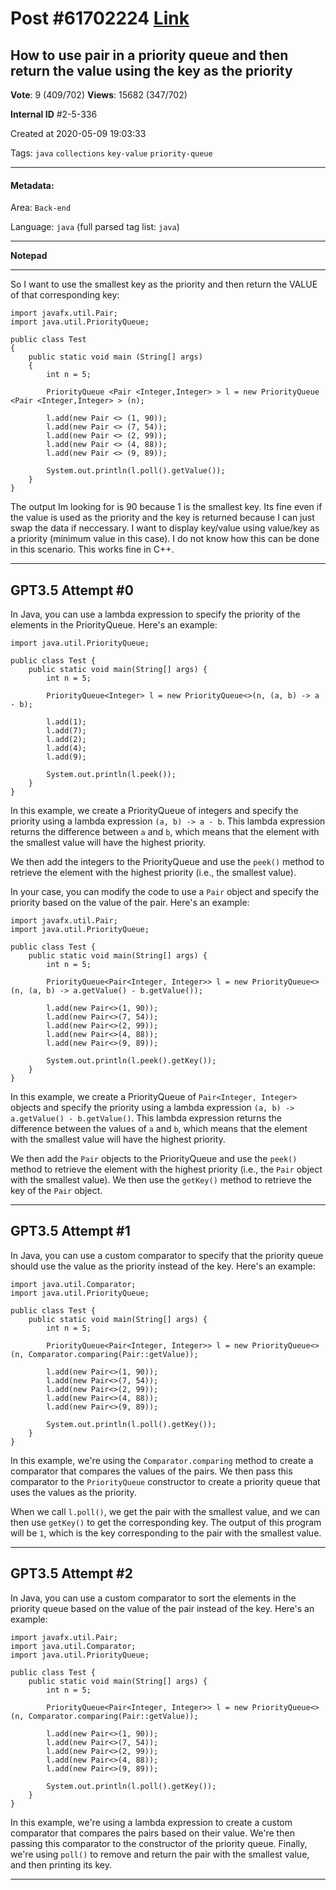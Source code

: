 
# Post \#61702224 [Link](https://stackoverflow.com/questions/61702224/)

## How to use pair in a priority queue and then return the value using the key as the priority

**Vote**: 9 (409/702) **Views**: 15682 (347/702) 

**Internal ID** \#2-5-336

Created at 2020-05-09 19:03:33

Tags: `java` `collections` `key-value` `priority-queue`

----------

#### Metadata:

Area: `Back-end`

Language: `java` (full parsed tag list: `java`)

----------

**Notepad**


----------

So I want to use the smallest key as the priority and then return the VALUE of that corresponding key:

```
import javafx.util.Pair;
import java.util.PriorityQueue;

public class Test
{
    public static void main (String[] args)
    {
        int n = 5;

        PriorityQueue <Pair <Integer,Integer> > l = new PriorityQueue <Pair <Integer,Integer> > (n);

        l.add(new Pair <> (1, 90));
        l.add(new Pair <> (7, 54));
        l.add(new Pair <> (2, 99));
        l.add(new Pair <> (4, 88));
        l.add(new Pair <> (9, 89));

        System.out.println(l.poll().getValue()); 
    }
}
```


The output Im looking for is 90 because 1 is the smallest key. Its fine even if the value is used as the priority and the key is returned because I can just swap the data if neccessary. I want to display key/value using value/key as a priority (minimum value in this case). I do not know how this can be done in this scenario. This works fine in C++.


----------
        
## GPT3.5 Attempt \#0

In Java, you can use a lambda expression to specify the priority of the elements in the PriorityQueue. Here's an example:

```
import java.util.PriorityQueue;

public class Test {
    public static void main(String[] args) {
        int n = 5;

        PriorityQueue<Integer> l = new PriorityQueue<>(n, (a, b) -> a - b);

        l.add(1);
        l.add(7);
        l.add(2);
        l.add(4);
        l.add(9);

        System.out.println(l.peek());
    }
}
```

In this example, we create a PriorityQueue of integers and specify the priority using a lambda expression `(a, b) -> a - b`. This lambda expression returns the difference between `a` and `b`, which means that the element with the smallest value will have the highest priority.

We then add the integers to the PriorityQueue and use the `peek()` method to retrieve the element with the highest priority (i.e., the smallest value).

In your case, you can modify the code to use a `Pair` object and specify the priority based on the value of the pair. Here's an example:

```
import javafx.util.Pair;
import java.util.PriorityQueue;

public class Test {
    public static void main(String[] args) {
        int n = 5;

        PriorityQueue<Pair<Integer, Integer>> l = new PriorityQueue<>(n, (a, b) -> a.getValue() - b.getValue());

        l.add(new Pair<>(1, 90));
        l.add(new Pair<>(7, 54));
        l.add(new Pair<>(2, 99));
        l.add(new Pair<>(4, 88));
        l.add(new Pair<>(9, 89));

        System.out.println(l.peek().getKey());
    }
}
```

In this example, we create a PriorityQueue of `Pair<Integer, Integer>` objects and specify the priority using a lambda expression `(a, b) -> a.getValue() - b.getValue()`. This lambda expression returns the difference between the values of `a` and `b`, which means that the element with the smallest value will have the highest priority.

We then add the `Pair` objects to the PriorityQueue and use the `peek()` method to retrieve the element with the highest priority (i.e., the `Pair` object with the smallest value). We then use the `getKey()` method to retrieve the key of the `Pair` object.

--------

## GPT3.5 Attempt \#1

In Java, you can use a custom comparator to specify that the priority queue should use the value as the priority instead of the key. Here's an example:

```
import java.util.Comparator;
import java.util.PriorityQueue;

public class Test {
    public static void main(String[] args) {
        int n = 5;

        PriorityQueue<Pair<Integer, Integer>> l = new PriorityQueue<>(n, Comparator.comparing(Pair::getValue));

        l.add(new Pair<>(1, 90));
        l.add(new Pair<>(7, 54));
        l.add(new Pair<>(2, 99));
        l.add(new Pair<>(4, 88));
        l.add(new Pair<>(9, 89));

        System.out.println(l.poll().getKey());
    }
}
```

In this example, we're using the `Comparator.comparing` method to create a comparator that compares the values of the pairs. We then pass this comparator to the `PriorityQueue` constructor to create a priority queue that uses the values as the priority.

When we call `l.poll()`, we get the pair with the smallest value, and we can then use `getKey()` to get the corresponding key. The output of this program will be `1`, which is the key corresponding to the pair with the smallest value.

--------

## GPT3.5 Attempt \#2

In Java, you can use a custom comparator to sort the elements in the priority queue based on the value of the pair instead of the key. Here's an example:

```
import javafx.util.Pair;
import java.util.Comparator;
import java.util.PriorityQueue;

public class Test {
    public static void main(String[] args) {
        int n = 5;

        PriorityQueue<Pair<Integer, Integer>> l = new PriorityQueue<>(n, Comparator.comparing(Pair::getValue));

        l.add(new Pair<>(1, 90));
        l.add(new Pair<>(7, 54));
        l.add(new Pair<>(2, 99));
        l.add(new Pair<>(4, 88));
        l.add(new Pair<>(9, 89));

        System.out.println(l.poll().getKey());
    }
}
```

In this example, we're using a lambda expression to create a custom comparator that compares the pairs based on their value. We're then passing this comparator to the constructor of the priority queue. Finally, we're using `poll()` to remove and return the pair with the smallest value, and then printing its key.

--------
